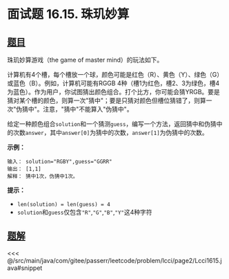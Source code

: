 # 面试题 16.15. 珠玑妙算

## [题目](https://leetcode.cn/problems/master-mind-lcci/)
珠玑妙算游戏（the game of master mind）的玩法如下。

计算机有4个槽，每个槽放一个球，颜色可能是红色（R）、黄色（Y）、绿色（G）或蓝色（B）。例如，计算机可能有RGGB 4种（槽1为红色，槽2、3为绿色，槽4为蓝色）。作为用户，你试图猜出颜色组合。打个比方，你可能会猜YRGB。要是猜对某个槽的颜色，则算一次"猜中"；要是只猜对颜色但槽位猜错了，则算一次"伪猜中"。注意，"猜中"不能算入"伪猜中"。

给定一种颜色组合`solution`和一个猜测`guess`，编写一个方法，返回猜中和伪猜中的次数`answer`，其中`answer[0]`为猜中的次数，`answer[1]`为伪猜中的次数。

**示例：**

```
输入： solution="RGBY",guess="GGRR"
输出： [1,1]
解释： 猜中1次，伪猜中1次。
```

**提示：**

* `len(solution) = len(guess) = 4`
* `solution`和`guess`仅包含`"R"`,`"G"`,`"B"`,`"Y"`这4种字符


## [题解](https://github.com/PasseRR/JavaLeetCode/blob/master/src/main/java/com/gitee/passerr/leetcode/problem/lcci/page2/Lcci1615.java)

<<< @/src/main/java/com/gitee/passerr/leetcode/problem/lcci/page2/Lcci1615.java#snippet
